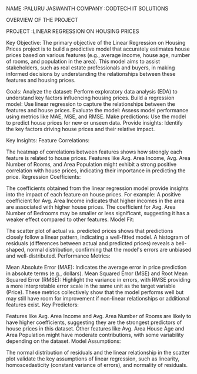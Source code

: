 NAME :PALURU JASWANTH
COMPANY :CODTECH IT SOLUTIONS

OVERVIEW OF THE PROJECT

PROJECT :LINEAR REGRESSION ON HOUSING PRICES

Key Objective:
The primary objective of the Linear Regression on Housing Prices project is to build a predictive model that accurately estimates house prices based on various features (e.g., average income, house age, number of rooms, and population in the area). This model aims to assist stakeholders, such as real estate professionals and buyers, in making informed decisions by understanding the relationships between these features and housing prices.

Goals:
Analyze the dataset: Perform exploratory data analysis (EDA) to understand key factors influencing housing prices.
Build a regression model: Use linear regression to capture the relationships between the features and house prices.
Evaluate the model: Assess model performance using metrics like MAE, MSE, and RMSE.
Make predictions: Use the model to predict house prices for new or unseen data.
Provide insights: Identify the key factors driving house prices and their relative impact.

Key Insights:
Feature Correlations:

The heatmap of correlations between features shows how strongly each feature is related to house prices. Features like Avg. Area Income, Avg. Area Number of Rooms, and Area Population might exhibit a strong positive correlation with house prices, indicating their importance in predicting the price.
Regression Coefficients:

The coefficients obtained from the linear regression model provide insights into the impact of each feature on house prices. For example:
A positive coefficient for Avg. Area Income indicates that higher incomes in the area are associated with higher house prices.
The coefficient for Avg. Area Number of Bedrooms may be smaller or less significant, suggesting it has a weaker effect compared to other features.
Model Fit:

The scatter plot of actual vs. predicted prices shows that predictions closely follow a linear pattern, indicating a well-fitted model.
A histogram of residuals (differences between actual and predicted prices) reveals a bell-shaped, normal distribution, confirming that the model's errors are unbiased and well-distributed.
Performance Metrics:

Mean Absolute Error (MAE): Indicates the average error in price prediction in absolute terms (e.g., dollars).
Mean Squared Error (MSE) and Root Mean Squared Error (RMSE): Highlight the variance in errors, with RMSE providing a more interpretable error scale in the same unit as the target variable (Price).
These metrics collectively show that the model performs well but may still have room for improvement if non-linear relationships or additional features exist.
Key Predictors:

Features like Avg. Area Income and Avg. Area Number of Rooms are likely to have higher coefficients, suggesting they are the strongest predictors of house prices in this dataset.
Other features like Avg. Area House Age and Area Population might have moderate contributions, with some variability depending on the dataset.
Model Assumptions:

The normal distribution of residuals and the linear relationship in the scatter plot validate the key assumptions of linear regression, such as linearity, homoscedasticity (constant variance of errors), and normality of residuals.
